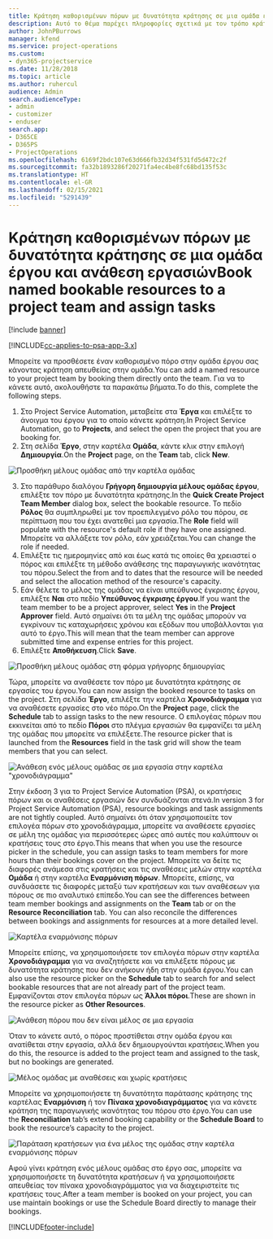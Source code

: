 ```yaml
---
title: Κράτηση καθορισμένων πόρων με δυνατότητα κράτησης σε μια ομάδα έργου και ανάθεση εργασιών
description: Αυτό το θέμα παρέχει πληροφορίες σχετικά με τον τρόπο κράτησης καθορισμένων πόρων σε ομάδες εργασίας και την ανάθεσή τους σε εργασίες.
author: JohnPBurrows
manager: kfend
ms.service: project-operations
ms.custom:
- dyn365-projectservice
ms.date: 11/28/2018
ms.topic: article
ms.author: ruhercul
audience: Admin
search.audienceType:
- admin
- customizer
- enduser
search.app:
- D365CE
- D365PS
- ProjectOperations
ms.openlocfilehash: 6169f2bdc107e63d666fb32d34f531fd5d472c2f
ms.sourcegitcommit: fa32b1893286f20271fa4ec4be8fc68bd135f53c
ms.translationtype: HT
ms.contentlocale: el-GR
ms.lasthandoff: 02/15/2021
ms.locfileid: "5291439"
---
```

# <a name="book-named-bookable-resources-to-a-project-team-and-assign-tasks"></a><span data-ttu-id="a153d-103">Κράτηση καθορισμένων πόρων με δυνατότητα κράτησης σε μια ομάδα έργου και ανάθεση εργασιών</span><span class="sxs-lookup"><span data-stu-id="a153d-103">Book named bookable resources to a project team and assign tasks</span></span> 

[!include [banner](../includes/psa-now-project-operations.md)]

[!INCLUDE[cc-applies-to-psa-app-3.x](../includes/cc-applies-to-psa-app-3x.md)]

<span data-ttu-id="a153d-104">Μπορείτε να προσθέσετε έναν καθορισμένο πόρο στην ομάδα έργου σας κάνοντας κράτηση απευθείας στην ομάδα.</span><span class="sxs-lookup"><span data-stu-id="a153d-104">You can  add a named resource to your project team by booking them directly onto the team.</span></span> <span data-ttu-id="a153d-105">Για να το κάνετε αυτό, ακολουθήστε τα παρακάτω βήματα.</span><span class="sxs-lookup"><span data-stu-id="a153d-105">To do this, complete the following steps.</span></span>

1. <span data-ttu-id="a153d-106">Στο Project Service Automation, μεταβείτε στα **Έργα** και επιλέξτε το άνοιγμα του έργου για το οποίο κάνετε κράτηση.</span><span class="sxs-lookup"><span data-stu-id="a153d-106">In  Project Service Automation, go to **Projects**, and select the open the project that you are booking for.</span></span>
2. <span data-ttu-id="a153d-107">Στη σελίδα **Έργο**, στην καρτέλα **Ομάδα**, κάντε κλικ στην επιλογή **Δημιουργία**.</span><span class="sxs-lookup"><span data-stu-id="a153d-107">On the **Project** page, on the **Team** tab, click **New**.</span></span> 

![Προσθήκη μέλους ομάδας από την καρτέλα ομάδας](media/RM-how-to-1.png)

3. <span data-ttu-id="a153d-109">Στο παράθυρο διαλόγου **Γρήγορη δημιουργία μέλους ομάδας έργου**, επιλέξτε τον πόρο με δυνατότητα κράτησης.</span><span class="sxs-lookup"><span data-stu-id="a153d-109">In the **Quick Create Project Team Member** dialog box, select the bookable resource.</span></span> <span data-ttu-id="a153d-110">Το πεδίο **Ρόλος** θα συμπληρωθεί με τον προεπιλεγμένο ρόλο του πόρου, σε περίπτωση που του έχει ανατεθεί μια εργασία.</span><span class="sxs-lookup"><span data-stu-id="a153d-110">The **Role** field will populate with the resource's default role if they have one assigned.</span></span> <span data-ttu-id="a153d-111">Μπορείτε να αλλάξετε τον ρόλο, εάν χρειάζεται.</span><span class="sxs-lookup"><span data-stu-id="a153d-111">You can change the role if needed.</span></span> 
4. <span data-ttu-id="a153d-112">Επιλέξτε τις ημερομηνίες από και έως κατά τις οποίες θα χρειαστεί ο πόρος και επιλέξτε τη μέθοδο ανάθεσης της παραγωγικής ικανότητας του πόρου.</span><span class="sxs-lookup"><span data-stu-id="a153d-112">Select the from and to dates that the resource will be needed and select the allocation method of the resource's capacity.</span></span> 
5. <span data-ttu-id="a153d-113">Εάν θέλετε το μέλος της ομάδας να είναι υπεύθυνος έγκρισης έργου, επιλέξτε **Ναι** στο πεδίο **Υπεύθυνος έγκρισης έργου**.</span><span class="sxs-lookup"><span data-stu-id="a153d-113">If you want the team member to be a project approver, select **Yes** in the **Project Approver** field.</span></span> <span data-ttu-id="a153d-114">Αυτό σημαίνει ότι τα μέλη της ομάδας μπορούν να εγκρίνουν τις καταχωρήσεις χρόνου και εξόδων που υποβάλλονται για αυτό το έργο.</span><span class="sxs-lookup"><span data-stu-id="a153d-114">This will mean that the team member can approve submitted time and expense entries for this project.</span></span> 
6. <span data-ttu-id="a153d-115">Επιλέξτε **Αποθήκευση**.</span><span class="sxs-lookup"><span data-stu-id="a153d-115">Click **Save**.</span></span>

![Προσθήκη μέλους ομάδας στη φόρμα γρήγορης δημιουργίας](media/RM-how-to-2.png)


<span data-ttu-id="a153d-117">Τώρα, μπορείτε να αναθέσετε τον πόρο με δυνατότητα κράτησης σε εργασίες του έργου.</span><span class="sxs-lookup"><span data-stu-id="a153d-117">You can now assign the booked resource to tasks on the project.</span></span> <span data-ttu-id="a153d-118">Στη σελίδα **Έργο**, επιλέξτε την καρτέλα **Χρονοδιάγραμμα** για να αναθέσετε εργασίες στο νέο πόρο.</span><span class="sxs-lookup"><span data-stu-id="a153d-118">On the **Project** page, click the **Schedule** tab to assign tasks to the new resource.</span></span> <span data-ttu-id="a153d-119">Ο επιλογέας πόρων που εκκινείται από το πεδίο **Πόροι** στο πλέγμα εργασιών θα εμφανίζει τα μέλη της ομάδας που μπορείτε να επιλέξετε.</span><span class="sxs-lookup"><span data-stu-id="a153d-119">The resource picker that is launched from the **Resources** field in the task grid will show the team members that you can select.</span></span>

![Ανάθεση ενός μέλους ομάδας σε μια εργασία στην καρτέλα "χρονοδιάγραμμα"](media/RM-how-to-3.png)

<span data-ttu-id="a153d-121">Στην έκδοση 3 για το Project Service Automation (PSA), οι κρατήσεις πόρων και οι αναθέσεις εργασιών δεν συνδυάζονται στενά.</span><span class="sxs-lookup"><span data-stu-id="a153d-121">In version 3 for Project Service Automation (PSA), resource bookings and task assignments are not tightly coupled.</span></span> <span data-ttu-id="a153d-122">Αυτό σημαίνει ότι όταν χρησιμοποιείτε τον επιλογέα πόρων στο χρονοδιάγραμμα, μπορείτε να αναθέσετε εργασίες σε μέλη της ομάδας για περισσότερες ώρες από αυτές που καλύπτουν οι κρατήσεις τους στο έργο.</span><span class="sxs-lookup"><span data-stu-id="a153d-122">This means that when you use the resource picker in the schedule, you can assign tasks to team members for more hours than their bookings cover on the project.</span></span>
<span data-ttu-id="a153d-123">Μπορείτε να δείτε τις διαφορές ανάμεσα στις κρατήσεις και τις αναθέσεις μελών στην καρτέλα **Ομάδα** ή στην καρτέλα **Εναρμόνιση πόρων**. Μπορείτε, επίσης, να συνδυάσετε τις διαφορές μεταξύ των κρατήσεων και των αναθέσεων για πόρους σε πιο αναλυτικό επίπεδο.</span><span class="sxs-lookup"><span data-stu-id="a153d-123">You can see the differences between team member bookings and assignments on the **Team** tab or on the **Resource Reconciliation** tab. You can also reconcile the differences between bookings and assignments for resources at a more detailed level.</span></span>

![Καρτέλα εναρμόνισης πόρων](media/RM-how-to-4.png)

<span data-ttu-id="a153d-125">Μπορείτε επίσης, να χρησιμοποιήσετε τον επιλογέα πόρων στην καρτέλα **Χρονοδιάγραμμα** για να αναζητήσετε και να επιλέξετε πόρους με δυνατότητα κράτησης που δεν ανήκουν ήδη στην ομάδα έργου.</span><span class="sxs-lookup"><span data-stu-id="a153d-125">You can also use the resource picker on the **Schedule** tab to search for and select bookable resources that are not already part of the project team.</span></span> <span data-ttu-id="a153d-126">Εμφανίζονται στον επιλογέα πόρων ως **Άλλοι πόροι**.</span><span class="sxs-lookup"><span data-stu-id="a153d-126">These are shown in the resource picker as **Other Resources**.</span></span>

![Ανάθεση πόρου που δεν είναι μέλος σε μια εργασία](media/RM-how-to-5.png)

<span data-ttu-id="a153d-128">Όταν το κάνετε αυτό, ο πόρος προστίθεται στην ομάδα έργου και ανατίθεται στην εργασία, αλλά δεν δημιουργούνται κρατήσεις.</span><span class="sxs-lookup"><span data-stu-id="a153d-128">When you do this, the resource is added to the project team and assigned to the task, but no bookings are generated.</span></span>

![Μέλος ομάδας με αναθέσεις και χωρίς κρατήσεις](media/RM-how-to-6.png)

<span data-ttu-id="a153d-130">Μπορείτε να χρησιμοποιήσετε τη δυνατότητα παράτασης κράτησης της καρτέλας **Εναρμόνιση** ή τον **Πίνακα χρονοδιαγράμματος** για να κάνετε κράτηση της παραγωγικής ικανότητας του πόρου στο έργο.</span><span class="sxs-lookup"><span data-stu-id="a153d-130">You can use the **Reconciliation** tab’s extend booking capability or the **Schedule Board** to book the resource’s capacity to the project.</span></span>

![Παράταση κρατήσεων για ένα μέλος της ομάδας στην καρτέλα εναρμόνισης πόρων](media/RM-how-to-7.png)

<span data-ttu-id="a153d-132">Αφού γίνει κράτηση ενός μέλους ομάδας στο έργο σας, μπορείτε να χρησιμοποιήσετε τη δυνατότητα κρατήσεων ή να χρησιμοποιήσετε απευθείας τον πίνακα χρονοδιαγράμματος για να διαχειριστείτε τις κρατήσεις τους.</span><span class="sxs-lookup"><span data-stu-id="a153d-132">After a team member is booked on your project, you can use maintain bookings or use the Schedule Board directly to manage their bookings.</span></span>


[!INCLUDE[footer-include](../includes/footer-banner.md)]